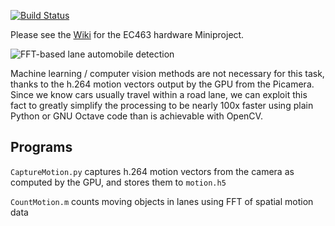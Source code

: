 [![Build Status](https://travis-ci.com/BostonUniversitySeniorDesign/2019-miniproject.svg?branch=master)](https://travis-ci.com/BostonUniversitySeniorDesign/2019-miniproject)

Please see the
[Wiki](https://github.com/BostonUniversitySeniorDesign/2019-miniproject/wiki)
for the EC463 hardware Miniproject.

![FFT-based lane automobile detection](https://raw.githubusercontent.com/BostonUniversitySeniorDesign/2019-miniproject/master/out.gif)

Machine learning / computer vision methods are not necessary for this task, thanks to the h.264 motion vectors output by the GPU from the Picamera.
Since we know cars usually travel within a road lane, we can exploit this fact to greatly simplify the processing to be nearly 100x faster using plain Python or GNU Octave code than is achievable with OpenCV.



## Programs

`CaptureMotion.py`
captures h.264 motion vectors from the camera as computed by the GPU, and stores them to `motion.h5`

`CountMotion.m`
counts moving objects in lanes using FFT of spatial motion data
